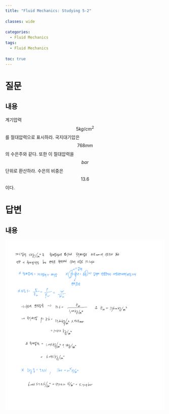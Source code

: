 ```yaml
---
title: "Fluid Mechanics: Studying 5-2"

classes: wide

categories:
  - Fluid Mechanics
tags:
  - Fluid Mechanics

toc: true
---
```


# 질문

## 내용

계기압력 $$5kg/cm^{2}$$를 절대압력으로 표시하라. 국지대기압은 $$768mm$$의 수은주와 같다. 또한 이 절대압력을 $$bar$$ 단위로 환산하라. 수은의 비중은 $$13.6$$이다.

# 답변

## 내용

![Answer](/assets/images/fluid/studying/5week/answer-5-2.png)